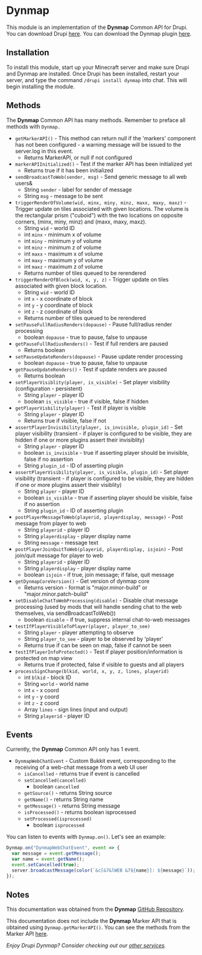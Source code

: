 # Dynmap
This module is an implementation of the **Dynmap** Common API for Drupi.
You can download Drupi [here](https://stacket.net/drupi).
You can download the Dynmap plugin [here](https://github.com/webbukkit/dynmap/releases).

## Installation
To install this module, start up your Minecraft server and make sure Drupi and Dynmap are installed.
Once Drupi has been installed, restart your server, and type the command `/drupi install dynmap` into chat.
This will begin installing the module.

## Methods
The **Dynmap** Common API has many methods.
Remember to preface all methods with `Dynmap.`

+ `getMarkerAPI()` - This method can return null if the 'markers' component has not been configured - a warning message will be issued to the server.log in this event.
  -  Returns MarkerAPI, or null if not configured
+ `markerAPIInitialized()` - Test if the marker API has been initialized yet
  -  Returns true if it has been initialized
+ `sendBroadcastToWeb(sender, msg)` - Send generic message to all web users&
  -  String `sender` - label for sender of message
  -  String `msg` - message to be sent
+ `triggerRenderOfVolume(wid, minx, miny, minz, maxx, maxy, maxz)` - Trigger update on tiles associated with given locations. The volume is the rectangular prism ("cuboid") with the two locations on opposite corners, (minx, miny, minz) and (maxx, maxy, maxz).
  - String `wid` - world ID
  - int `minx` - minimum x of volume
  - int `miny` - minimum y of volume
  - int `minz` - minimum z of volume
  - int `maxx` - maximum x of volume
  - int `maxy` - maximum y of volume
  - int `maxz` - maximum z of volume
  - Returns number of tiles queued to be rerendered
+ `triggerRenderOfBlock(wid, x, y, z)` - Trigger update on tiles associated with given block location.
  - String `wid` - world ID
  - int `x` - x coordinate of block
  - int `y` - y coordinate of block
  - int `z` - z coordinate of block
  - Returns number of tiles queued to be rerendered
+ `setPauseFullRadiusRenders(dopause)` - Pause full/radius render processing
  - boolean `dopause` - true to pause, false to unpause
+ `getPauseFullRadiusRenders()` - Test if full renders are paused
  - Returns boolean
+ `setPauseUpdateRenders(dopause)` - Pause update render processing
  - boolean `dopause` - true to pause, false to unpause
+ `getPauseUpdateRenders()` - Test if update renders are paused
  - Returns boolean
+ `setPlayerVisiblity(player, is_visible)` - Set player visibility (configuration - persistent)
  - String `player` - player ID
  - boolean `is_visible` - true if visible, false if hidden
+ `getPlayerVisbility(player)` - Test if player is visible
  - String `player` - player ID
  - Returns true if visible, false if not
+ `assertPlayerInvisibility(player, is_invisible, plugin_id)` - Set player visibility (transient - if player is configured to be visible, they are hidden if one or more plugins assert their invisiblity)
  - String `player` - player ID
  - boolean `is_invisible` - true if asserting player should be invisible, false if no assertion
  - String `plugin_id` - ID of asserting plugin
+ `assertPlayerVisibility(player, is_visible, plugin_id)` - Set player visibility (transient - if player is configured to be visible, they are hidden if one or more plugins assert their visiblity)
  - String `player` - player ID
  - boolean `is_visible` - true if asserting player should be visible, false if no assertion
  - String `plugin_id` - ID of asserting plugin
+ `postPlayerMessageToWeb(playerid, playerdisplay, message)` - Post message from player to web
  - String `playerid` - player ID
  - String `playerdisplay` - player display name
  - String `message` - message text
+ `postPlayerJoinQuitToWeb(playerid, playerdisplay, isjoin)` - Post join/quit message for player to web
  - String `playerid` - player ID
  - String `playerdisplay` - player display name
  - boolean `isjoin` - if true, join message; if false, quit message
+ `getDynmapCoreVersion()` - Get version of dynmap core
  - Returns version - format is "major.minor-build" or "major.minor.patch-build"
+ `setDisableChatToWebProcessing(disable)` - Disable chat message processing (used by mods that will handle sending chat to the web themselves, via sendBroadcastToWeb())
  - boolean `disable` - if true, suppress internal chat-to-web messages
+ `testIfPlayerVisibleToPlayer(player, player_to_see)`
  - String `player` - player attempting to observe
  - String `player_to_see` - player to be observed by 'player'
  - Returns true if can be seen on map, false if cannot be seen
+ `testIfPlayerInfoProtected()` - Test if player position/information is protected on map view
  - Returns true if protected, false if visible to guests and all players
+ `processSignChange(blkid, world, x, y, z, lines, playerid)`
  - int `blkid` - block ID
  - String `world` - world name
  - int `x` - x coord
  - int `y` - y coord
  - int `z` - z coord
  - Array `lines` - sign lines (input and output)
  - String `playerid` - player ID

## Events
Currently, the **Dynmap** Common API only has 1 event.
+ `DynmapWebChatEvent` - Custom Bukkit event, corresponding to the receiving of a web-chat message from a web UI user
  - `isCancelled` - returns true if event is cancelled
  - `setCancelled(cancelled)`
    - boolean `cancelled`
  - `getSource()` - returns String source
  - `getName()` - returns String name
  - `getMessage()` - returns String message
  - `isProcessed()` - returns boolean isprocessed
  - `setProcessed(isprocessed)`
    - boolean `isprocessed`

You can listen to events with `Dynmap.on()`. Let's see an example:
```js
Dynmap.on("DynmapWebChatEvent", event => {
  var message = event.getMessage();
  var name = event.getName();
  event.setCancelled(true);
  server.broadcastMessage(color(`&c[&7&lWEB &7${name}]: ${message}`));
});
```

## Notes
This documentation was obtained from the **Dynmap** [GitHub Repository](https://github.com/webbukkit/dynmap).

This documentation does not include the **Dynmap** Marker API that is obtained using `Dynmap.getMarkerAPI()`.
You can see the methods from the Marker API [here](https://github.com/webbukkit/dynmap/blob/v3.0/DynmapCoreAPI/src/main/java/org/dynmap/markers/MarkerAPI.java).

*Enjoy Drupi Dynmap? Consider checking out our [other services](https://satellyte.net).*
